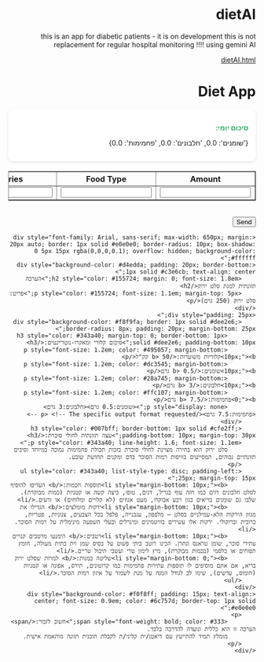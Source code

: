 # dietAI
this is an app for diabetic patients - it is on development this is not replacement for regular hospital monitoring !!!!
using gemini AI 

[dietAI.html](https://github.com/user-attachments/files/21874642/dietAI.html)
<!DOCTYPE html>
<!-- saved from url=(0031)http://192.168.1.213:5000/hello -->
<html lang="he" dir="rtl"><head><meta http-equiv="Content-Type" content="text/html; charset=UTF-8">
  
  <title>מעקב תזונה</title>
  <style>
    
body {
      font-family: Arial, sans-serif;
      line-height: 1.6;
      margin: 20px;
      background: #f8f9fa;
      color: #333;
    }
    h2 {
      color: #2c3e50;
    }
    .nutrition {
      background: #fff;
      padding: 15px;
      border-radius: 10px;
      box-shadow: 0 2px 5px rgba(0,0,0,0.1);
      margin-bottom: 20px;
    }
    .nutrition strong {
      color: #27ae60;
    }
    .nutrients {
      display: flex;
      gap: 20px;
      margin-top: 10px;
    }
    .nutrients div {
      background: #ecf0f1;
      padding: 10px;
      border-radius: 8px;
      min-width: 100px;
      text-align: center;
    }
    .advice {
      background: #e8f5e9;
      border-right: 5px solid #2ecc71;
      padding: 15px;
      border-radius: 8px;
    }
    ul {
      margin-top: 10px;
    }
  </style>
    </head><body>
        <h1>Diet App</h1>
        <div class="nutrition">
        <p><strong>סיכום יומי:</strong></p>
        <p>{'שומנים': 0.0, 'חלבונים': 0.0, 'פחמימות': 0.0}</p>
        </div>
        <form action="http://192.168.1.213:5000/hello" method="post">
            <table border="1" cellpadding="5" cellspacing="0">
                <thead>
                    <tr>
                        <th>Amount</th>
                        <th>Food Type</th>
                        <th>Calories</th>
                    </tr>
                </thead>
                <tbody>
                    <tr>
                        <td><input type="text" name="amount" required=""></td>
                        <td><input type="text" name="food_type" required=""></td>
                        <td><input type="text" name="calories" required=""></td>
                    </tr>
                </tbody>
            </table>
            <br>
            <button type="submit">Send</button>
        </form>
    

    <div style="font-family: Arial, sans-serif; max-width: 650px; margin: 20px auto; border: 1px solid #e0e0e0; border-radius: 10px; box-shadow: 0 5px 15px rgba(0,0,0,0.1); overflow: hidden; background-color: #ffffff;">
    <div style="background-color: #d4edda; padding: 20px; border-bottom: 1px solid #c3e6cb; text-align: center;">
        <h2 style="color: #155724; margin: 0; font-size: 1.8em;">הערכה תזונתית למנת סלט ירוק</h2>
        <p style="color: #155724; font-size: 1.1em; margin-top: 5px;">פריט: סלט ירוק (250 גרם)</p>
    </div>
    <div style="padding: 25px;">
        <div style="background-color: #f8f9fa; border: 1px solid #dee2e6; border-radius: 8px; padding: 20px; margin-bottom: 25px;">
            <h3 style="color: #343a40; margin-top: 0; border-bottom: 1px solid #dee2e6; padding-bottom: 10px;">סיכום קלורי ומאקרו-נוטריינטים:</h3>
            <p style="font-size: 1.2em; color: #495057; margin-bottom: 10px;"><b>קלוריות משוערות:</b> 50 קק"ל</p>
            <p style="font-size: 1.2em; color: #dc3545; margin-bottom: 10px;"><b>שומנים:</b> 0.5 גרם</p>
            <p style="font-size: 1.2em; color: #28a745; margin-bottom: 10px;"><b>חלבונים:</b> 3 גרם</p>
            <p style="font-size: 1.2em; color: #ffc107; margin-bottom: 0;"><b>פחמימות:</b> 7.5 גרם</p>
            <p style="display: none;"><שומנים:0.5 גרם><חלבונים:3 גרם><פחמימות:7.5 גרם></p> <!-- The specific output format requested -->
        </div>
        <h3 style="color: #007bff; border-bottom: 1px solid #cfe2ff; padding-bottom: 10px; margin-top: 30px;">עצה תזונתית לחולי סוכרת:</h3>
        <p style="color: #343a40; line-height: 1.6; font-size: 1.1em;">
            סלט ירוק הוא בחירה מצוינת לחולי סוכרת בזכות תכולת פחמימות נמוכה במיוחד וסיבים תזונתיים גבוהים, המסייעים בוויסות רמות הסוכר בדם ומקנים תחושת שובע.
        </p>
        <ul style="color: #343a40; list-style-type: disc; padding-left: 25px; margin-top: 15px;">
            <li style="margin-bottom: 10px;"><b>תוספות חכמות:</b> העדיפו להוסיף לסלט חלבונים רזים כמו חזה עוף בגריל, דגים, טופו, ביצה קשה או קטניות (כמות מבוקרת). שלבו גם שומנים בריאים כגון רבע אבוקדו, מעט אגוזים (לא קלויים ומלוחים) או זרעים.</li>
            <li style="margin-bottom: 10px;"><b>ירקות מומלצים:</b> הגדילו את מגוון הירקות הלא-עמילניים בסלט – מלפפון, עגבנייה, פלפל בכל הצבעים, צנוניות, פטריות, כרובית וברוקולי. ירקות אלו עשירים בוויטמינים ומינרלים ובעלי השפעה מינימלית על רמות הסוכר.</li>
            <li style="margin-bottom: 10px;"><b>רטבים:</b> הימנעו מרטבים קנויים עתירי סוכר, שומן טראנס ונתרן. הכינו רוטב ביתי פשוט על בסיס שמן זית כתית מעולה, חומץ תפוחים או בלסמי (בכמות מבוקרת), מיץ לימון טרי ועשבי תיבול טריים.</li>
            <li style="margin-bottom: 0;"><b>שליטה במנות:</b> למרות שסלט ירוק בריא, אם אתם מוסיפים לו תוספות עתירות פחמימות כמו קרוטונים, תירס, אפונה או קטניות (חומוס, עדשים), שימו לב לגודל המנה על מנת לשמור על איזון רמות הסוכר.</li>
        </ul>
    </div>
    <div style="background-color: #f0f8ff; padding: 15px; text-align: center; font-size: 0.9em; color: #6c757d; border-top: 1px solid #e0e0e0;">
        <p>
            <span style="font-weight: bold; color: #333;">חשוב לזכור:</span> הערכה זו היא כללית ונועדה להדרכה בלבד.
            מומלץ תמיד להתייעץ עם דיאטן/ית קליני/ת לקבלת תוכנית תזונה מותאמת אישית.
        </p>
    </div>
</div>
    </body></html>
